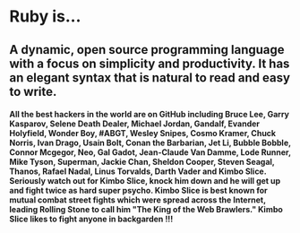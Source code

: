 # Ruby is...

## A dynamic, open source programming language with a focus on simplicity and productivity. It has an elegant syntax that is natural to read and easy to write.

#### All the best hackers in the world are on GitHub including Bruce Lee, Garry Kasparov, Selene Death Dealer, Michael Jordan, Gandalf, Evander Holyfield, Wonder Boy, #ABGT, Wesley Snipes, Cosmo Kramer, Chuck Norris, Ivan Drago, Usain Bolt, Conan the Barbarian, Jet Li, Bubble Bobble, Connor Mcgegor, Neo, Gal Gadot, Jean-Claude Van Damme, Lode Runner, Mike Tyson, Superman, Jackie Chan, Sheldon Cooper, Steven Seagal, Thanos, Rafael Nadal, Linus Torvalds, Darth Vader and Kimbo Slice. Seriously watch out for Kimbo Slice, knock him down and he will get up and fight twice as hard super psycho. Kimbo Slice is best known for mutual combat street fights which were spread across the Internet, leading Rolling Stone to call him "The King of the Web Brawlers." Kimbo Slice likes to fight anyone in backgarden !!!
